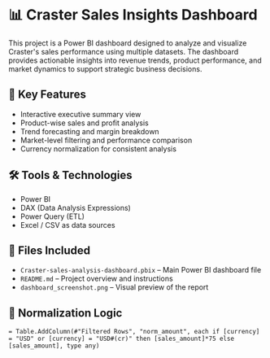 # 📊 Craster Sales Insights Dashboard

This project is a Power BI dashboard designed to analyze and visualize Craster's sales performance using multiple datasets. The dashboard provides actionable insights into revenue trends, product performance, and market dynamics to support strategic business decisions.

## 🧾 Key Features

- Interactive executive summary view
- Product-wise sales and profit analysis
- Trend forecasting and margin breakdown
- Market-level filtering and performance comparison
- Currency normalization for consistent analysis

## 🛠 Tools & Technologies

- Power BI
- DAX (Data Analysis Expressions)
- Power Query (ETL)
- Excel / CSV as data sources

## 📁 Files Included

- `Craster-sales-analysis-dashboard.pbix` – Main Power BI dashboard file
- `README.md` – Project overview and instructions
- `dashboard_screenshot.png` – Visual preview of the report

## 🔄 Normalization Logic

```powerbi
= Table.AddColumn(#"Filtered Rows", "norm_amount", each if [currency] = "USD" or [currency] = "USD#(cr)" then [sales_amount]*75 else [sales_amount], type any)
